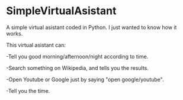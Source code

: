 # SimpleVirtualAsistant
A simple virtual asistant coded in Python. I just wanted to know how it works.

This virtual asistant can:

-Tell you good morning/afternoon/night according to time.

-Search something on Wikipedia, and tells you the results.

-Open Youtube or Google just by saying "open google/youtube".

-Tell you the time.
